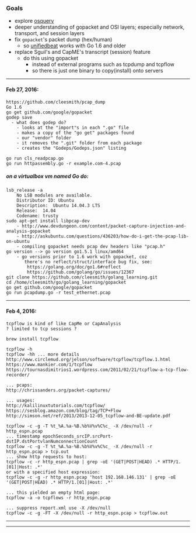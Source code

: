 ### Goals
* explore [osquery](https://osquery.io/)
* deeper understanding of gopacket and OSI layers; especially network, transport, and session layers
* fix ```gopacket```'s packet dump (hex/human)
  * so [unifiedbeat](https://github.com/cleesmith/unifiedbeat) works with Go 1.6 and older
* replace Sguil's and CapME's transcript (session) feature
  * do this using gopacket
    * instead of external programs such as tcpdump and tcpflow
    * so there is just one binary to copy(install) onto servers

***

#### Feb 27, 2016:
```
https://github.com/cleesmith/pcap_dump
Go 1.6
go get github.com/google/gopacket
godep save
  - what does godep do?
    - looks at the "import"s in each ".go" file
    - makes a copy of the "go get" packages found
    - our "vendor" folder
    - it removes the ".git" folder from each package
    - creates the "Godeps/Godeps.json" listing

go run cls_readpcap.go
go run httpassembly.go -r example.com-4.pcap
```

##### on a virtualbox vm named Go do:
```
lsb_release -a
    No LSB modules are available.
    Distributor ID: Ubuntu
    Description:  Ubuntu 14.04.3 LTS
    Release:  14.04
    Codename: trusty
sudo apt-get install libpcap-dev
    - http://www.devdungeon.com/content/packet-capture-injection-and-analysis-gopacket
    - http://askubuntu.com/questions/436203/how-do-i-get-the-pcap-lib-on-ubuntu
    - compiling gopacket needs pcap dev headers like "pcap.h"
go version --> go version go1.5.1 linux/amd64
    - go versions prior to 1.6 work with gopacket, coz
       there's no reflect/struct/interface bug fix, see:
        https://golang.org/doc/go1.6#reflect
        https://github.com/golang/go/issues/12367
git clone https://github.com/cleesmith/golang_learning.git
cd /home/cleesmith/go/golang_learning/gopacket
go get github.com/google/gopacket
go run pcapdump.go -r test_ethernet.pcap
```

***

#### Feb 4, 2016:
```
tcpflow is kind of like CapMe or CapAnalysis
? limited to tcp sessions ?

brew install tcpflow

tcpflow -h
tcpflow -hh ... more details
http://www.circlemud.org/jelson/software/tcpflow/tcpflow.1.html
https://www.mankier.com/1/tcpflow
https://tournasdimitrios1.wordpress.com/2011/02/21/tcpflow-a-tcp-flow-recorder/

... pcaps:
http://chrissanders.org/packet-captures/

... usages:
http://kalilinuxtutorials.com/tcpflow/
https://sesblog.amazon.com/blog/tag/TCP+Flow
http://simson.net/ref/2013/2013-12-05_tcpflow-and-BE-update.pdf

tcpflow -c -g -T %t_%A.%a-%B.%b%V%v%C%c_ -X /dev/null -r http_espn.pcap
... timestamp epochSeconds_srcIP.srcPort-dstIP.dstPortvlanNumconnectionCount
tcpflow -c -g -T %t_%A.%a-%B.%b%V%v%C%c_ -X /dev/null -r http_espn.pcap > tcp.out
... show http requests to host:
tcpflow -c -r http_espn.pcap | grep -oE '(GET|POST|HEAD) .* HTTP/1.[01]|Host: .*'
or with a specified host expression:
tcpflow -c -g -r http_espn.pcap 'host 192.168.146.131' | grep -oE '(GET|POST|HEAD) .* HTTP/1.[01]|Host: .*'

... this yielded an empty html page:
tcpflow -a -o tcpflows -r http_espn.pcap

... suppress report.xml use -X /dev/null
tcpflow -c -g -FT -X /dev/null -r http_espn.pcap > tcpflow.out
```

***
***
